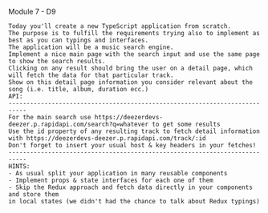 Module 7 - D9

    Today you'll create a new TypeScript application from scratch.
    The purpose is to fulfill the requirements trying also to implement as best as you can typings and interfaces.
    The application will be a music search engine.
    Implement a nice main page with the search input and use the same page to show the search results.
    Clicking on any result should bring the user on a detail page, which will fetch the data for that particular track.
    Show on this detail page information you consider relevant about the song (i.e. title, album, duration ecc.)
    API:
    ---------------------------------------------------------------------------
    For the main search use https://deezerdevs-deezer.p.rapidapi.com/search?q=whatever to get some results
    Use the id property of any resulting track to fetch detail information with https://deezerdevs-deezer.p.rapidapi.com/track/:id
    Don't forget to insert your usual host & key headers in your fetches!
    ---------------------------------------------------------------------------
    HINTS:
    - As usual split your application in many reusable components
    - Implement props & state interfaces for each one of them
    - Skip the Redux approach and fetch data directly in your components and store them
    in local states (we didn't had the chance to talk about Redux typings)
